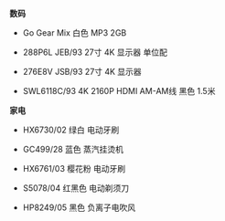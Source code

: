 **数码**

- Go Gear Mix 白色 MP3 2GB

- 288P6L JEB/93 27寸 4K 显示器 单位配

- 276E8V JSB/93 27寸 4K 显示器

- SWL6118C/93 4K 2160P HDMI AM-AM线 黑色 1.5米


**家电**

- HX6730/02 绿白 电动牙刷

- GC499/28 蓝色 蒸汽挂烫机

- HX6761/03 樱花粉 电动牙刷

- S5078/04 红黑色 电动剃须刀

- HP8249/05 黑色 负离子电吹风